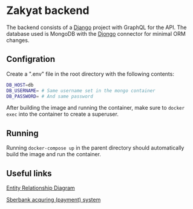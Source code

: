 # Zakyat backend

The backend consists of a [Django](https://docs.djangoproject.com/en/2.2/) project with GraphQL for the API. The database used is MongoDB with the [Djongo](https://nesdis.github.io/djongo/) connector for minimal ORM changes.


## Configration

Create a ".env" file in the root directory with the following contents:
```bash
DB_HOST=db
DB_USERNAME= # Same username set in the mongo container
DB_PASSWORD= # And same password
```
After building the image and running the container, make sure to `docker exec` into the container to create a superuser.

## Running

Running `docker-compose up` in the parent directory should automatically build the image and run the container.

## Useful links

[Entity Relationship Diagram](https://dbdiagram.io/d/5e3536af9e76504e0ef0e7d2)

[Sberbank acquring (payment) system](https://developer.sberbank.ru/doc/v1/acquiring/rest-requests-about)
